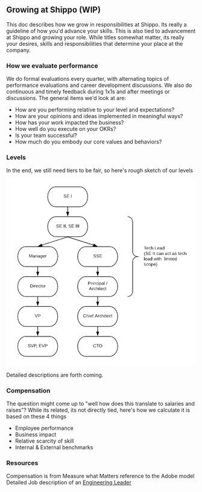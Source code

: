 ## Growing at Shippo (WIP)

This doc describes how we grow in responsibilities at Shippo.  Its really a guideline of how you'd advance your skills.  This is also tied to advancement at Shippo and growing your role.  While titles somewhat matter, its really your desires, skills and responsibilities that determine your place at the company.

### How we evaluate performance

We do formal evaluations every quarter, with alternating topics of performance evaluations and career development discussions.  We also do continuous and timely feedback during 1x1s and after meetings or discussions.  The general items we'd look at are:

- How are you performing relative to your level and expectations?
- How are your opinions and ideas implemented in meaningful ways?
- How has your work impacted the business?
- How well do you execute on your OKRs?
- Is your team successful?
- How much do you embody our core values and behaviors?

### Levels

In the end, we still need tiers to be fair, so here's rough sketch of our levels

![Eng Levels](rsrcs/eng_levels.png)

Detailed descriptions are forth coming.

### Compensation

The question might come up to "well how does this translate to salaries and raises"?  While its related, its not directly tied, here's how we calculate it is based on these 4 things

* Employee performance
* Business impact
* Relative scarcity of skill
* Internal & External benchmarks

### Resources

Compensation is from Measure what Matters reference to the Adobe model
Detailed Job description of an [Engineering Leader](https://docs.google.com/document/d/19goqgF86b6qcs45Mo-JEbw7FpIVKA2Do-3epGWN4FK4/edit)